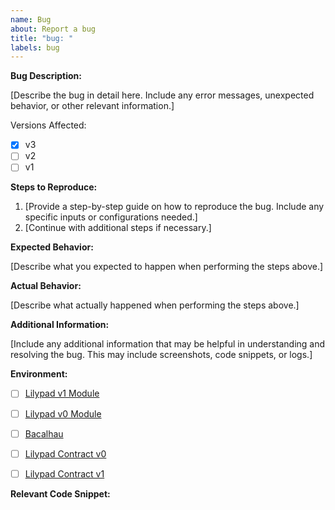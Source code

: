 ```yaml
---
name: Bug
about: Report a bug
title: "bug: "
labels: bug
---
```


**Bug Description:**

[Describe the bug in detail here. Include any error messages, unexpected behavior, or other relevant information.]

Versions Affected:

- [x] v3
- [ ] v2
- [ ] v1

**Steps to Reproduce:**

1. [Provide a step-by-step guide on how to reproduce the bug. Include any specific inputs or configurations needed.]
2. [Continue with additional steps if necessary.]

**Expected Behavior:**

[Describe what you expected to happen when performing the steps above.]

**Actual Behavior:**

[Describe what actually happened when performing the steps above.]

**Additional Information:**

[Include any additional information that may be helpful in understanding and resolving the bug. This may include screenshots, code snippets, or logs.]

**Environment:**

- [ ] [Lilypad v1 Module]()
- [ ] [Lilypad v0 Module]()
- [ ] [Bacalhau]()
- [ ] [Lilypad Contract v0]()
- [ ] [Lilypad Contract v1]()



**Relevant Code Snippet:**

[//]: # ( Optional)

